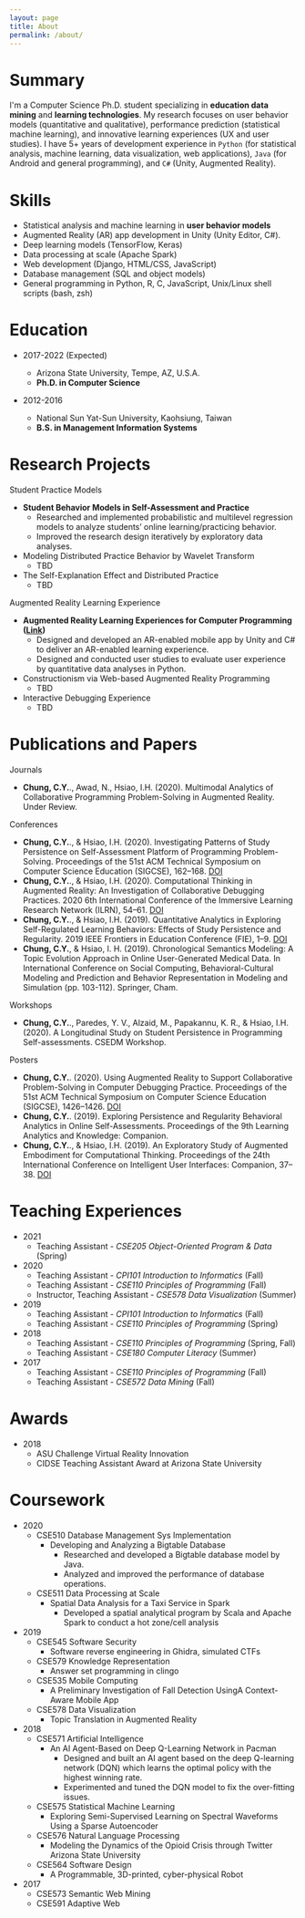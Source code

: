 ```yaml
---
layout: page
title: About
permalink: /about/
---
```


# Summary

I'm a Computer Science Ph.D. student specializing in **education data mining** and **learning technologies**. My research focuses on user behavior models (quantitative and qualitative), performance prediction (statistical machine learning), and innovative learning experiences (UX and user studies). I have 5+ years of development experience in `Python` (for statistical analysis, machine learning, data visualization, web applications), `Java` (for Android and general programming), and `C#` (Unity, Augmented Reality).  

# Skills

- Statistical analysis and machine learning in **user behavior models**
- Augmented Reality (AR) app development in Unity (Unity Editor, C#).
- Deep learning models (TensorFlow, Keras)
- Data processing at scale (Apache Spark)
- Web development (Django, HTML/CSS, JavaScript)
- Database management (SQL and object models)
- General programming in Python, R, C, JavaScript, Unix/Linux shell scripts (bash, zsh)


# Education

- 2017-2022 (Expected)
  - Arizona State University, Tempe, AZ, U.S.A.
  - **Ph.D. in Computer Science**


- 2012-2016
  - National Sun Yat-Sun University, Kaohsiung, Taiwan
  - **B.S. in Management Information Systems**



# Research Projects

Student Practice Models

- **Student Behavior Models in Self-Assessment and Practice**
  - Researched and implemented probabilistic and multilevel regression models to analyze students’ online learning/practicing behavior.
  - Improved the research design iteratively by exploratory data analyses.
- Modeling Distributed Practice Behavior by Wavelet Transform
  - TBD
- The Self-Explanation Effect and Distributed Practice
  - TBD

Augmented Reality Learning Experience

- **Augmented Reality Learning Experiences for Computer Programming ([Link](https://sites.google.com/asu.edu/ogmented/home))**
  - Designed and developed an AR-enabled mobile app by Unity and C# to deliver an AR-enabled learning experience.
  - Designed and conducted user studies to evaluate user experience by quantitative data analyses in Python.
- Constructionism via Web-based Augmented Reality Programming
  - TBD
- Interactive Debugging Experience
  - TBD

# Publications and Papers

Journals

- **Chung, C.Y.**., Awad, N., Hsiao, I.H. (2020). Multimodal Analytics of Collaborative Programming Problem-Solving in Augmented Reality. Under Review.

Conferences

- **Chung, C.Y.**., & Hsiao, I.H. (2020). Investigating Patterns of Study Persistence on Self-Assessment Platform of Programming Problem-Solving. Proceedings of the 51st ACM Technical Symposium on Computer Science Education (SIGCSE), 162–168. [DOI](https://doi.org/10.1145/3328778.3366827) 
- **Chung, C.Y.**., & Hsiao, I.H. (2020). Computational Thinking in Augmented Reality: An Investigation of Collaborative Debugging Practices. 2020 6th International Conference of the Immersive Learning Research Network (ILRN), 54–61. [DOI](https://doi.org/10.23919/iLRN47897.2020.9155152) 
- **Chung, C.Y.**., & Hsiao, I.H. (2019). Quantitative Analytics in Exploring Self-Regulated Learning Behaviors: Effects of Study Persistence and Regularity. 2019 IEEE Frontiers in Education Conference (FIE), 1–9. [DOI](https://doi.org/10.1109/FIE43999.2019.9028665)
- **Chung, C.Y.**, & Hsiao, I. H. (2019). Chronological Semantics Modeling: A Topic Evolution Approach in Online User-Generated Medical Data. In International Conference on Social Computing, Behavioral-Cultural Modeling and Prediction and Behavior Representation in Modeling and Simulation (pp. 103-112). Springer, Cham.

Workshops

- **Chung, C.Y.**., Paredes, Y. V., Alzaid, M., Papakannu, K. R., & Hsiao, I.H. (2020). A Longitudinal Study on Student Persistence in Programming Self-assessments. CSEDM Workshop.

Posters

- **Chung, C.Y.**. (2020). Using Augmented Reality to Support Collaborative Problem-Solving in Computer Debugging Practice. Proceedings of the 51st ACM Technical Symposium on Computer Science Education (SIGCSE), 1426–1426. [DOI](https://doi.org/10.1145/3328778.3372693) 
- **Chung, C.Y.**. (2019). Exploring Persistence and Regularity Behavioral Analytics in Online Self-Assessments. Proceedings of the 9th Learning Analytics and Knowledge: Companion.
- **Chung, C.Y.**., & Hsiao, I.H. (2019). An Exploratory Study of Augmented Embodiment for Computational Thinking. Proceedings of the 24th International Conference on Intelligent User Interfaces: Companion, 37–38. [DOI](https://doi.org/10.1145/3308557.3308676) 


# Teaching Experiences

- 2021
  - Teaching Assistant - *CSE205 Object-Oriented Program & Data* (Spring)
- 2020
  - Teaching Assistant - *CPI101 Introduction to Informatics* (Fall)
  - Teaching Assistant - *CSE110 Principles of Programming* (Fall)
  - Instructor, Teaching Assistant - *CSE578 Data Visualization* (Summer)
- 2019
  - Teaching Assistant - *CPI101 Introduction to Informatics* (Fall)
  - Teaching Assistant - *CSE110 Principles of Programming* (Spring)
- 2018
  - Teaching Assistant - *CSE110 Principles of Programming* (Spring, Fall)
  - Teaching Assistant - *CSE180 Computer Literacy* (Summer)
- 2017
  - Teaching Assistant - *CSE110 Principles of Programming* (Fall)
  - Teaching Assistant - *CSE572 Data Mining* (Fall)

# Awards

- 2018
  - ASU Challenge Virtual Reality Innovation
  - CIDSE Teaching Assistant Award at Arizona State University

# Coursework

- 2020
  - CSE510 Database Management Sys Implementation
    - Developing and Analyzing a Bigtable Database
      - Researched and developed a Bigtable database model by Java.
      - Analyzed and improved the performance of database operations.
  - CSE511 Data Processing at Scale
    - Spatial Data Analysis for a Taxi Service in Spark
      - Developed a spatial analytical program by Scala and Apache Spark to conduct a hot zone/cell analysis
- 2019
  - CSE545 Software Security
    - Software reverse engineering in Ghidra, simulated CTFs
  - CSE579 Knowledge Representation
    - Answer set programming in clingo
  - CSE535 Mobile Computing
    - A Preliminary Investigation of Fall Detection UsingA Context-Aware Mobile App
  - CSE578 Data Visualization
    - Topic Translation in Augmented Reality
- 2018
  - CSE571 Artificial Intelligence
    - An AI Agent-Based on Deep Q-Learning Network in Pacman
      - Designed and built an AI agent based on the deep Q-learning network (DQN) which learns the optimal policy with the highest winning rate.
      - Experimented and tuned the DQN model to fix the over-fitting issues.
  - CSE575 Statistical Machine Learning
    - Exploring Semi-Supervised Learning on Spectral Waveforms Using a Sparse Autoencoder
  - CSE576 Natural Language Processing
    - Modeling the Dynamics of the Opioid Crisis through Twitter Arizona State University
  - CSE564 Software Design
    - A Programmable, 3D-printed, cyber-physical Robot
- 2017
  - CSE573 Semantic Web Mining
  - CSE591 Adaptive Web
